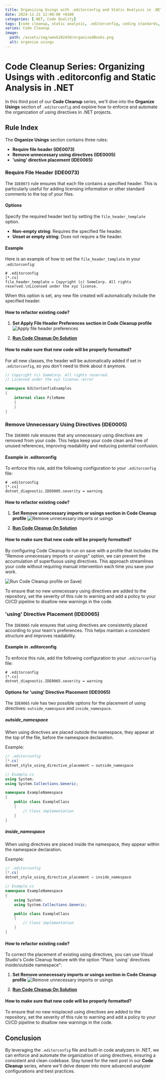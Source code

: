 ```yaml
---
title: Organizing Usings with .editorconfig and Static Analysis in .NET
date: 2024-11-21 12:00:00 +0100
categories: [.NET, Code Quality]
tags: [code cleanup, static analysis, .editorconfig, coding standards, .NET]
series: Code Cleanup
image:
  path: /assets/img/week202450/organizedBooks.png
  alt: organize usings
---
```


# Code Cleanup Series: Organizing Usings with .editorconfig and Static Analysis in .NET

In this third post of our **Code Cleanup** series, we'll dive into the **Organize Usings** section of `.editorconfig` and explore how to enforce and automate the organization of using directives in .NET projects.

## Rule Index

The **Organize Usings** section contains three rules:
- **Require file header (IDE0073)**
- **Remove unnecessary using directives (IDE0005)**
- **'using' directive placement (IDE0065)**

### Require File Header (IDE0073)

The `IDE0073` rule ensures that each file contains a specified header. This is particularly useful for adding licensing information or other standard comments to the top of your files.

#### Options

Specify the required header text by setting the `file_header_template` option.

- **Non-empty string**: Requires the specified file header.
- **Unset or empty string**: Does not require a file header.

#### Example

Here is an example of how to set the `file_header_template` in your `.editorconfig`:

```properties
# .editorconfig
[*.cs]
file_header_template = Copyright (c) SomeCorp. All rights reserved.\nLicensed under the xyz license.
```

When this option is set, any new file created will automatically include the specified header.

#### How to refactor existing code?

1. **Set Apply File Header Preferences section in Code Cleanup profile**
![Apply file header preferences](/assets/img/week202450/ApplyFileHeaderPreferences.png)

2. **[Run Code Cleanup On Solution](/assets/img/week202448/runCodeCleanUpOnSolution.png)**


#### How to make sure that new code will be properly formatted?

For all new classes, the header will be automatically added if set in `.editorconfig`, so you don't need to think about it anymore.

```cs
// Copyright (c) SomeCorp. All rights reserved.
// Licensed under the xyz license.:error

namespace EditorConfixExamples
{
    internal class FileName
    {
    }
}
```

### Remove Unnecessary Using Directives (IDE0005)

The `IDE0005` rule ensures that any unnecessary using directives are removed from your code. This helps keep your code clean and free of unused references, improving readability and reducing potential confusion.

#### Example in .editorconfig

To enforce this rule, add the following configuration to your `.editorconfig` file:

```properties
# .editorconfig
[*.cs]
dotnet_diagnostic.IDE0005.severity = warning
```

#### How to refactor existing code?

1. **Set Remove unnecessary imports or usings section in Code Cleanup profile**
![Remove unnecessary imports or usings](/assets/img/week202450/RemoveUnecessaryUsings.png)

2. **[Run Code Cleanup On Solution](/assets/img/week202448/runCodeCleanUpOnSolution.png)**

#### How to make sure that new code will be properly formatted?

By configuring Code Cleanup to run on save with a profile that includes the "Remove unnecessary imports or usings" option, we can prevent the accumulation of superfluous using directives. This approach streamlines your code without requiring manual intervention each time you save your work.

![Run Code Cleanup profile on Save](/assets/img/cleanupOnSave.jpeg))

To ensure that no new unnecessary using directives are added to the repository, set the severity of this rule to warning and add a policy to your CI/CD pipeline to disallow new warnings in the code.

### 'using' Directive Placement (IDE0065)

The `IDE0065` rule ensures that using directives are consistently placed according to your team's preferences. This helps maintain a consistent structure and improves readability.

#### Example in .editorconfig

To enforce this rule, add the following configuration to your `.editorconfig` file:

```properties
# .editorconfig
[*.cs]
dotnet_diagnostic.IDE0065.severity = warning
```

#### Options for 'using' Directive Placement (IDE0065)

The `IDE0065` rule has two possible options for the placement of using directives: `outside_namespace` and `inside_namespace`.

##### outside_namespace

When using directives are placed outside the namespace, they appear at the top of the file, before the namespace declaration.

Example:

```csharp
// .editorconfig
[*.cs]
dotnet_style_using_directive_placement = outside_namespace

// Example.cs
using System;
using System.Collections.Generic;

namespace ExampleNamespace
{
    public class ExampleClass
    {
        // Class implementation
    }
}
```

##### inside_namespace

When using directives are placed inside the namespace, they appear within the namespace declaration.

Example:

```csharp
// .editorconfig
[*.cs]
dotnet_style_using_directive_placement = inside_namespace

// Example.cs
namespace ExampleNamespace
{
    using System;
    using System.Collections.Generic;

    public class ExampleClass
    {
        // Class implementation
    }
}
```

#### How to refactor existing code?

To correct the placement of existing using directives, you can use Visual Studio's Code Cleanup feature with the option "Place 'using' directives inside/outside namespace":

1. **Set Remove unnecessary imports or usings section in Code Cleanup profile**
![Remove unnecessary imports or usings](/assets/img/week202450/ApplyUsingDirectivePlacementPreferences.png)

2. **[Run Code Cleanup On Solution](/assets/img/week202448/runCodeCleanUpOnSolution.png)**

#### How to make sure that new code will be properly formatted?

To ensure that no new misplaced using directives are added to the repository, set the severity of this rule to warning and add a policy to your CI/CD pipeline to disallow new warnings in the code.

## Conclusion

By leveraging the `.editorconfig` file and built-in code analyzers in .NET, we can enforce and automate the organization of using directives, ensuring a consistent and clean codebase. Stay tuned for the next post in our **Code Cleanup** series, where we'll delve deeper into more advanced analyzer configurations and best practices.


